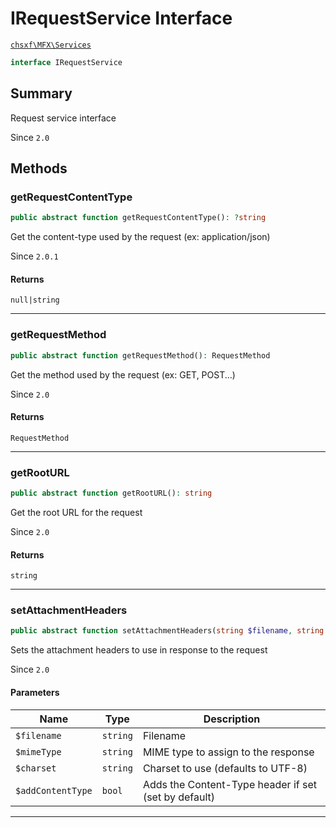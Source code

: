 # IRequestService Interface

[`chsxf\MFX\Services`](API-Namespace-Services)

```php
interface IRequestService
```

## Summary

Request service interface

Since `2.0`

## Methods

### getRequestContentType

```php
public abstract function getRequestContentType(): ?string
```

Get the content-type used by the request
(ex: application/json)

Since `2.0.1`

#### Returns

`null|string` 

---

### getRequestMethod

```php
public abstract function getRequestMethod(): RequestMethod
```

Get the method used by the request
(ex: GET, POST...)

Since `2.0`

#### Returns

`RequestMethod` 

---

### getRootURL

```php
public abstract function getRootURL(): string
```

Get the root URL for the request

Since `2.0`

#### Returns

`string` 

---

### setAttachmentHeaders

```php
public abstract function setAttachmentHeaders(string $filename, string $mimeType, string $charset = 'UTF-8', bool $addContentType = true): void
```

Sets the attachment headers to use in response to the request

Since `2.0`

#### Parameters

| Name              | Type     | Description                                          |
| ----------------- | -------- | ---------------------------------------------------- |
| `$filename`       | `string` | Filename                                             |
| `$mimeType`       | `string` | MIME type to assign to the response                  |
| `$charset`        | `string` | Charset to use (defaults to UTF-8)                   |
| `$addContentType` | `bool`   | Adds the Content-Type header if set (set by default) |

---

